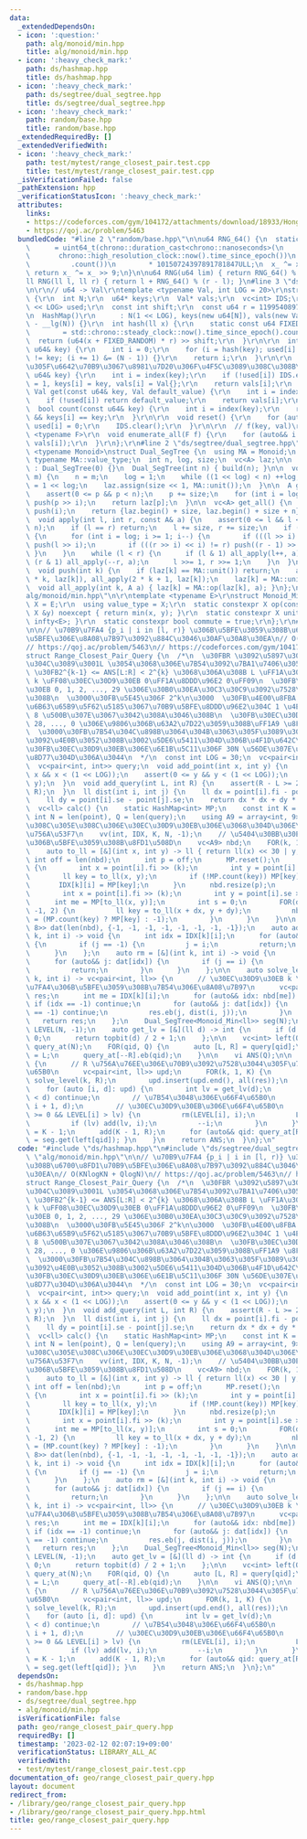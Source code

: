 ```yaml
---
data:
  _extendedDependsOn:
  - icon: ':question:'
    path: alg/monoid/min.hpp
    title: alg/monoid/min.hpp
  - icon: ':heavy_check_mark:'
    path: ds/hashmap.hpp
    title: ds/hashmap.hpp
  - icon: ':heavy_check_mark:'
    path: ds/segtree/dual_segtree.hpp
    title: ds/segtree/dual_segtree.hpp
  - icon: ':heavy_check_mark:'
    path: random/base.hpp
    title: random/base.hpp
  _extendedRequiredBy: []
  _extendedVerifiedWith:
  - icon: ':heavy_check_mark:'
    path: test/mytest/range_closest_pair.test.cpp
    title: test/mytest/range_closest_pair.test.cpp
  _isVerificationFailed: false
  _pathExtension: hpp
  _verificationStatusIcon: ':heavy_check_mark:'
  attributes:
    links:
    - https://codeforces.com/gym/104172/attachments/download/18933/Hong_Kong_Tutorial.pdf
    - https://qoj.ac/problem/5463
  bundledCode: "#line 2 \"random/base.hpp\"\n\nu64 RNG_64() {\n  static uint64_t x_\n\
    \      = uint64_t(chrono::duration_cast<chrono::nanoseconds>(\n              \
    \       chrono::high_resolution_clock::now().time_since_epoch())\n           \
    \          .count())\n        * 10150724397891781847ULL;\n  x_ ^= x_ << 7;\n \
    \ return x_ ^= x_ >> 9;\n}\n\nu64 RNG(u64 lim) { return RNG_64() % lim; }\n\n\
    ll RNG(ll l, ll r) { return l + RNG_64() % (r - l); }\n#line 3 \"ds/hashmap.hpp\"\
    \n\r\n// u64 -> Val\r\ntemplate <typename Val, int LOG = 20>\r\nstruct HashMap\
    \ {\r\n  int N;\r\n  u64* keys;\r\n  Val* vals;\r\n  vc<int> IDS;\r\n  bitset<1\
    \ << LOG> used;\r\n  const int shift;\r\n  const u64 r = 11995408973635179863ULL;\r\
    \n  HashMap()\r\n      : N(1 << LOG), keys(new u64[N]), vals(new Val[N]), shift(64\
    \ - __lg(N)) {}\r\n  int hash(ll x) {\r\n    static const u64 FIXED_RANDOM\r\n\
    \        = std::chrono::steady_clock::now().time_since_epoch().count();\r\n  \
    \  return (u64(x + FIXED_RANDOM) * r) >> shift;\r\n  }\r\n\r\n  int index(const\
    \ u64& key) {\r\n    int i = 0;\r\n    for (i = hash(key); used[i] && keys[i]\
    \ != key; (i += 1) &= (N - 1)) {}\r\n    return i;\r\n  }\r\n\r\n  // [] \u3057\
    \u305F\u6642\u70B9\u3067\u8981\u7D20\u306F\u4F5C\u3089\u308C\u308B\r\n  Val& operator[](const\
    \ u64& key) {\r\n    int i = index(key);\r\n    if (!used[i]) IDS.eb(i), used[i]\
    \ = 1, keys[i] = key, vals[i] = Val{};\r\n    return vals[i];\r\n  }\r\n\r\n \
    \ Val get(const u64& key, Val default_value) {\r\n    int i = index(key);\r\n\
    \    if (!used[i]) return default_value;\r\n    return vals[i];\r\n  }\r\n\r\n\
    \  bool count(const u64& key) {\r\n    int i = index(key);\r\n    return used[i]\
    \ && keys[i] == key;\r\n  }\r\n\r\n  void reset() {\r\n    for (auto&& i: IDS)\
    \ used[i] = 0;\r\n    IDS.clear();\r\n  }\r\n\r\n  // f(key, val)\r\n  template\
    \ <typename F>\r\n  void enumerate_all(F f) {\r\n    for (auto&& i: IDS) f(keys[i],\
    \ vals[i]);\r\n  }\r\n};\r\n#line 2 \"ds/segtree/dual_segtree.hpp\"\n\ntemplate\
    \ <typename Monoid>\nstruct Dual_SegTree {\n  using MA = Monoid;\n  using A =\
    \ typename MA::value_type;\n  int n, log, size;\n  vc<A> laz;\n\n  Dual_SegTree()\
    \ : Dual_SegTree(0) {}\n  Dual_SegTree(int n) { build(n); }\n\n  void build(int\
    \ m) {\n    n = m;\n    log = 1;\n    while ((1 << log) < n) ++log;\n    size\
    \ = 1 << log;\n    laz.assign(size << 1, MA::unit());\n  }\n\n  A get(int p) {\n\
    \    assert(0 <= p && p < n);\n    p += size;\n    for (int i = log; i >= 1; i--)\
    \ push(p >> i);\n    return laz[p];\n  }\n\n  vc<A> get_all() {\n    FOR(i, size)\
    \ push(i);\n    return {laz.begin() + size, laz.begin() + size + n};\n  }\n\n\
    \  void apply(int l, int r, const A& a) {\n    assert(0 <= l && l <= r && r <=\
    \ n);\n    if (l == r) return;\n    l += size, r += size;\n    if (!MA::commute)\
    \ {\n      for (int i = log; i >= 1; i--) {\n        if (((l >> i) << i) != l)\
    \ push(l >> i);\n        if (((r >> i) << i) != r) push((r - 1) >> i);\n     \
    \ }\n    }\n    while (l < r) {\n      if (l & 1) all_apply(l++, a);\n      if\
    \ (r & 1) all_apply(--r, a);\n      l >>= 1, r >>= 1;\n    }\n  }\n\nprivate:\n\
    \  void push(int k) {\n    if (laz[k] == MA::unit()) return;\n    all_apply(2\
    \ * k, laz[k]), all_apply(2 * k + 1, laz[k]);\n    laz[k] = MA::unit();\n  }\n\
    \  void all_apply(int k, A a) { laz[k] = MA::op(laz[k], a); }\n};\n#line 2 \"\
    alg/monoid/min.hpp\"\n\r\ntemplate <typename E>\r\nstruct Monoid_Min {\r\n  using\
    \ X = E;\r\n  using value_type = X;\r\n  static constexpr X op(const X &x, const\
    \ X &y) noexcept { return min(x, y); }\r\n  static constexpr X unit() { return\
    \ infty<E>; }\r\n  static constexpr bool commute = true;\r\n};\r\n#line 4 \"geo/range_closest_pair_query.hpp\"\
    \n\n// \u70B9\u7FA4 {p_i | i in [l, r)} \u306B\u5BFE\u3059\u308B\u6700\u8FD1\u70B9\
    \u5BFE\u306E\u8A08\u7B97\u3092\u884C\u3046\u30AF\u30A8\u30EA\n// O(KNlogKN + QlogN)\n\
    // https://qoj.ac/problem/5463\n// https://codeforces.com/gym/104172/attachments/download/18933/Hong_Kong_Tutorial.pdf\n\
    struct Range_Closest_Pair_Query {\n  /*\n  \u30FBR \u3092\u5897\u3084\u3057\u306A\
    \u304C\u3089\u3001L \u3054\u3068\u306E\u7B54\u3092\u7BA1\u7406\u3059\u308B\n \
    \ \u30FB2^{k-1} <= ANS[L:R] < 2^{k} \u3068\u306A\u308B L \uFF1A\u30EC\u30D9\u30EB\
    \ k \uFF08\u30EC\u30D9\u30EB 0\uFF1A\u8DDD\u96E2 0\uFF09\n  \u30FB\u30EC\u30D9\
    \u30EB 0, 1, 2, ..., 29 \u306E\u30B0\u30EA\u30C3\u30C9\u3092\u7528\u610F\u3059\
    \u308B\n  \u3000\u30FB\u5E45\u306F 2^k\n\u3000  \u30FB\u4E00\u8FBA 1.99 \u306E\
    \u6B63\u65B9\u5F62\u5185\u3067\u70B9\u5BFE\u8DDD\u96E2\u304C 1 \u4EE5\u4E0A \u2192\
    \ 8 \u500B\u307E\u3067\u3042\u308A\u3046\u308B\n  \u30FB\u30EC\u30D9\u30EB 29,\
    \ 28, ..., 0 \u306E\u9806\u306B\u63A2\u7D22\u3059\u308B\uFF1A9 \u8FD1\u508D\n\
    \  \u3000\u30FB\u7B54\u304C\u898B\u3064\u304B\u3063\u305F\u3089\u30EC\u30D9\u30EB\
    \u3092\u4E0B\u3052\u308B\u3002\u5DE6\u5411\u304D\u306B\u4F1D\u642C\u3002\n  \u3000\
    \u30FB\u30EC\u30D9\u30EB\u306E\u6E1B\u5C11\u306F 30N \u56DE\u307E\u3067\u3057\u304B\
    \u8D77\u304D\u306A\u3044\n  */\n  const int LOG = 30;\n  vc<pair<int, int>> point;\n\
    \  vc<pair<int, int>> query;\n  void add_point(int x, int y) {\n    assert(0 <=\
    \ x && x < (1 << LOG));\n    assert(0 <= y && y < (1 << LOG));\n    point.eb(x,\
    \ y);\n  }\n  void add_query(int L, int R) {\n    assert(R - L >= 2);\n    query.eb(L,\
    \ R);\n  }\n  ll dist(int i, int j) {\n    ll dx = point[i].fi - point[j].fi;\n\
    \    ll dy = point[i].se - point[j].se;\n    return dx * dx + dy * dy;\n  }\n\n\
    \  vc<ll> calc() {\n    static HashMap<int> MP;\n    const int K = LOG;\n    const\
    \ int N = len(point), Q = len(query);\n    using A9 = array<int, 9>;\n    // \u305D\
    \u308C\u305E\u308C\u306E\u30EC\u30D9\u30EB\u306E\u3068\u304D\u306E\u30BB\u30EB\
    \u756A\u53F7\n    vv(int, IDX, K, N, -1);\n    // \u5404\u30BB\u30EB\u756A\u53F7\
    \u306B\u5BFE\u3059\u308B\u8FD1\u508D\n    vc<A9> nbd;\n    FOR(k, 1, K) {\n  \
    \    auto to_ll = [&](int x, int y) -> ll { return ll(x) << 30 | y; };\n     \
    \ int off = len(nbd);\n      int p = off;\n      MP.reset();\n      FOR(i, N)\
    \ {\n        int x = point[i].fi >> (k);\n        int y = point[i].se >> (k);\n\
    \        ll key = to_ll(x, y);\n        if (!MP.count(key)) MP[key] = p++;\n \
    \       IDX[k][i] = MP[key];\n      }\n      nbd.resize(p);\n      FOR(i, N) {\n\
    \        int x = point[i].fi >> (k);\n        int y = point[i].se >> (k);\n  \
    \      int me = MP[to_ll(x, y)];\n        int s = 0;\n        FOR(dx, -1, 2) FOR(dy,\
    \ -1, 2) {\n          ll key = to_ll(x + dx, y + dy);\n          nbd[me][s++]\
    \ = (MP.count(key) ? MP[key] : -1);\n        }\n      }\n    }\n\n    vc<array<int,\
    \ 8>> dat(len(nbd), {-1, -1, -1, -1, -1, -1, -1, -1});\n    auto add = [&](int\
    \ k, int i) -> void {\n      int idx = IDX[k][i];\n      for (auto&& j: dat[idx])\
    \ {\n        if (j == -1) {\n          j = i;\n          return;\n        }\n\
    \      }\n    };\n    auto rm = [&](int k, int i) -> void {\n      int idx = IDX[k][i];\n\
    \      for (auto&& j: dat[idx]) {\n        if (j == i) {\n          j = -1;\n\
    \          return;\n        }\n      }\n    };\n\n    auto solve_level = [&](int\
    \ k, int i) -> vc<pair<int, ll>> {\n      // \u30EC\u30D9\u30EB k \u306E\u70B9\
    \u7FA4\u306B\u5BFE\u3059\u308B\u7B54\u306E\u8A08\u7B97\n      vc<pair<int, ll>>\
    \ res;\n      int me = IDX[k][i];\n      for (auto&& idx: nbd[me]) {\n       \
    \ if (idx == -1) continue;\n        for (auto&& j: dat[idx]) {\n          if (j\
    \ == -1) continue;\n          res.eb(j, dist(i, j));\n        }\n      }\n   \
    \   return res;\n    };\n    Dual_SegTree<Monoid_Min<ll>> seg(N);\n    vc<int>\
    \ LEVEL(N, -1);\n    auto get_lv = [&](ll d) -> int {\n      if (d == 0) return\
    \ 0;\n      return topbit(d) / 2 + 1;\n    };\n\n    vc<int> left(Q);\n    vvc<int>\
    \ query_at(N);\n    FOR(qid, Q) {\n      auto [L, R] = query[qid];\n      left[qid]\
    \ = L;\n      query_at[--R].eb(qid);\n    }\n\n    vi ANS(Q);\n\n    FOR(R, N)\
    \ {\n      // R \u756A\u76EE\u306E\u70B9\u3092\u7528\u3044\u305F\u7B54\u306E\u66F4\
    \u65B0\n      vc<pair<int, ll>> upd;\n      FOR(k, 1, K) {\n        auto res =\
    \ solve_level(k, R);\n        upd.insert(upd.end(), all(res));\n      }\n\n  \
    \    for (auto [i, d]: upd) {\n        int lv = get_lv(d);\n        if (seg.get(i)\
    \ < d) continue;\n        // \u7B54\u3048\u306E\u66F4\u65B0\n        seg.apply(0,\
    \ i + 1, d);\n        // \u30EC\u30D9\u30EB\u306E\u66F4\u65B0\n        while (i\
    \ >= 0 && LEVEL[i] > lv) {\n          rm(LEVEL[i], i);\n          LEVEL[i] = lv;\n\
    \          if (lv) add(lv, i);\n          --i;\n        }\n      }\n      LEVEL[R]\
    \ = K - 1;\n      add(K - 1, R);\n      for (auto&& qid: query_at[R]) { ANS[qid]\
    \ = seg.get(left[qid]); }\n    }\n    return ANS;\n  }\n};\n"
  code: "#include \"ds/hashmap.hpp\"\n#include \"ds/segtree/dual_segtree.hpp\"\n#include\
    \ \"alg/monoid/min.hpp\"\n\n// \u70B9\u7FA4 {p_i | i in [l, r)} \u306B\u5BFE\u3059\
    \u308B\u6700\u8FD1\u70B9\u5BFE\u306E\u8A08\u7B97\u3092\u884C\u3046\u30AF\u30A8\
    \u30EA\n// O(KNlogKN + QlogN)\n// https://qoj.ac/problem/5463\n// https://codeforces.com/gym/104172/attachments/download/18933/Hong_Kong_Tutorial.pdf\n\
    struct Range_Closest_Pair_Query {\n  /*\n  \u30FBR \u3092\u5897\u3084\u3057\u306A\
    \u304C\u3089\u3001L \u3054\u3068\u306E\u7B54\u3092\u7BA1\u7406\u3059\u308B\n \
    \ \u30FB2^{k-1} <= ANS[L:R] < 2^{k} \u3068\u306A\u308B L \uFF1A\u30EC\u30D9\u30EB\
    \ k \uFF08\u30EC\u30D9\u30EB 0\uFF1A\u8DDD\u96E2 0\uFF09\n  \u30FB\u30EC\u30D9\
    \u30EB 0, 1, 2, ..., 29 \u306E\u30B0\u30EA\u30C3\u30C9\u3092\u7528\u610F\u3059\
    \u308B\n  \u3000\u30FB\u5E45\u306F 2^k\n\u3000  \u30FB\u4E00\u8FBA 1.99 \u306E\
    \u6B63\u65B9\u5F62\u5185\u3067\u70B9\u5BFE\u8DDD\u96E2\u304C 1 \u4EE5\u4E0A \u2192\
    \ 8 \u500B\u307E\u3067\u3042\u308A\u3046\u308B\n  \u30FB\u30EC\u30D9\u30EB 29,\
    \ 28, ..., 0 \u306E\u9806\u306B\u63A2\u7D22\u3059\u308B\uFF1A9 \u8FD1\u508D\n\
    \  \u3000\u30FB\u7B54\u304C\u898B\u3064\u304B\u3063\u305F\u3089\u30EC\u30D9\u30EB\
    \u3092\u4E0B\u3052\u308B\u3002\u5DE6\u5411\u304D\u306B\u4F1D\u642C\u3002\n  \u3000\
    \u30FB\u30EC\u30D9\u30EB\u306E\u6E1B\u5C11\u306F 30N \u56DE\u307E\u3067\u3057\u304B\
    \u8D77\u304D\u306A\u3044\n  */\n  const int LOG = 30;\n  vc<pair<int, int>> point;\n\
    \  vc<pair<int, int>> query;\n  void add_point(int x, int y) {\n    assert(0 <=\
    \ x && x < (1 << LOG));\n    assert(0 <= y && y < (1 << LOG));\n    point.eb(x,\
    \ y);\n  }\n  void add_query(int L, int R) {\n    assert(R - L >= 2);\n    query.eb(L,\
    \ R);\n  }\n  ll dist(int i, int j) {\n    ll dx = point[i].fi - point[j].fi;\n\
    \    ll dy = point[i].se - point[j].se;\n    return dx * dx + dy * dy;\n  }\n\n\
    \  vc<ll> calc() {\n    static HashMap<int> MP;\n    const int K = LOG;\n    const\
    \ int N = len(point), Q = len(query);\n    using A9 = array<int, 9>;\n    // \u305D\
    \u308C\u305E\u308C\u306E\u30EC\u30D9\u30EB\u306E\u3068\u304D\u306E\u30BB\u30EB\
    \u756A\u53F7\n    vv(int, IDX, K, N, -1);\n    // \u5404\u30BB\u30EB\u756A\u53F7\
    \u306B\u5BFE\u3059\u308B\u8FD1\u508D\n    vc<A9> nbd;\n    FOR(k, 1, K) {\n  \
    \    auto to_ll = [&](int x, int y) -> ll { return ll(x) << 30 | y; };\n     \
    \ int off = len(nbd);\n      int p = off;\n      MP.reset();\n      FOR(i, N)\
    \ {\n        int x = point[i].fi >> (k);\n        int y = point[i].se >> (k);\n\
    \        ll key = to_ll(x, y);\n        if (!MP.count(key)) MP[key] = p++;\n \
    \       IDX[k][i] = MP[key];\n      }\n      nbd.resize(p);\n      FOR(i, N) {\n\
    \        int x = point[i].fi >> (k);\n        int y = point[i].se >> (k);\n  \
    \      int me = MP[to_ll(x, y)];\n        int s = 0;\n        FOR(dx, -1, 2) FOR(dy,\
    \ -1, 2) {\n          ll key = to_ll(x + dx, y + dy);\n          nbd[me][s++]\
    \ = (MP.count(key) ? MP[key] : -1);\n        }\n      }\n    }\n\n    vc<array<int,\
    \ 8>> dat(len(nbd), {-1, -1, -1, -1, -1, -1, -1, -1});\n    auto add = [&](int\
    \ k, int i) -> void {\n      int idx = IDX[k][i];\n      for (auto&& j: dat[idx])\
    \ {\n        if (j == -1) {\n          j = i;\n          return;\n        }\n\
    \      }\n    };\n    auto rm = [&](int k, int i) -> void {\n      int idx = IDX[k][i];\n\
    \      for (auto&& j: dat[idx]) {\n        if (j == i) {\n          j = -1;\n\
    \          return;\n        }\n      }\n    };\n\n    auto solve_level = [&](int\
    \ k, int i) -> vc<pair<int, ll>> {\n      // \u30EC\u30D9\u30EB k \u306E\u70B9\
    \u7FA4\u306B\u5BFE\u3059\u308B\u7B54\u306E\u8A08\u7B97\n      vc<pair<int, ll>>\
    \ res;\n      int me = IDX[k][i];\n      for (auto&& idx: nbd[me]) {\n       \
    \ if (idx == -1) continue;\n        for (auto&& j: dat[idx]) {\n          if (j\
    \ == -1) continue;\n          res.eb(j, dist(i, j));\n        }\n      }\n   \
    \   return res;\n    };\n    Dual_SegTree<Monoid_Min<ll>> seg(N);\n    vc<int>\
    \ LEVEL(N, -1);\n    auto get_lv = [&](ll d) -> int {\n      if (d == 0) return\
    \ 0;\n      return topbit(d) / 2 + 1;\n    };\n\n    vc<int> left(Q);\n    vvc<int>\
    \ query_at(N);\n    FOR(qid, Q) {\n      auto [L, R] = query[qid];\n      left[qid]\
    \ = L;\n      query_at[--R].eb(qid);\n    }\n\n    vi ANS(Q);\n\n    FOR(R, N)\
    \ {\n      // R \u756A\u76EE\u306E\u70B9\u3092\u7528\u3044\u305F\u7B54\u306E\u66F4\
    \u65B0\n      vc<pair<int, ll>> upd;\n      FOR(k, 1, K) {\n        auto res =\
    \ solve_level(k, R);\n        upd.insert(upd.end(), all(res));\n      }\n\n  \
    \    for (auto [i, d]: upd) {\n        int lv = get_lv(d);\n        if (seg.get(i)\
    \ < d) continue;\n        // \u7B54\u3048\u306E\u66F4\u65B0\n        seg.apply(0,\
    \ i + 1, d);\n        // \u30EC\u30D9\u30EB\u306E\u66F4\u65B0\n        while (i\
    \ >= 0 && LEVEL[i] > lv) {\n          rm(LEVEL[i], i);\n          LEVEL[i] = lv;\n\
    \          if (lv) add(lv, i);\n          --i;\n        }\n      }\n      LEVEL[R]\
    \ = K - 1;\n      add(K - 1, R);\n      for (auto&& qid: query_at[R]) { ANS[qid]\
    \ = seg.get(left[qid]); }\n    }\n    return ANS;\n  }\n};\n"
  dependsOn:
  - ds/hashmap.hpp
  - random/base.hpp
  - ds/segtree/dual_segtree.hpp
  - alg/monoid/min.hpp
  isVerificationFile: false
  path: geo/range_closest_pair_query.hpp
  requiredBy: []
  timestamp: '2023-02-12 02:07:19+09:00'
  verificationStatus: LIBRARY_ALL_AC
  verifiedWith:
  - test/mytest/range_closest_pair.test.cpp
documentation_of: geo/range_closest_pair_query.hpp
layout: document
redirect_from:
- /library/geo/range_closest_pair_query.hpp
- /library/geo/range_closest_pair_query.hpp.html
title: geo/range_closest_pair_query.hpp
---
```

